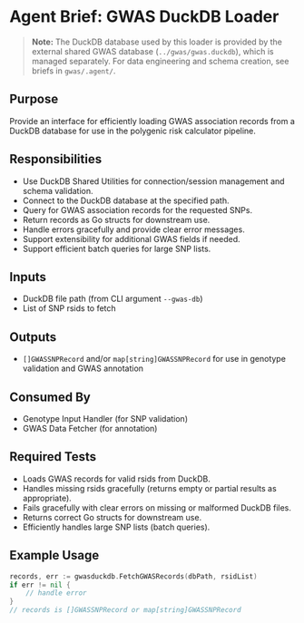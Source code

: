 # Agent Brief: GWAS DuckDB Loader

> **Note:** The DuckDB database used by this loader is provided by the external shared GWAS database (`../gwas/gwas.duckdb`), which is managed separately. For data engineering and schema creation, see briefs in `gwas/.agent/`.

## Purpose
Provide an interface for efficiently loading GWAS association records from a DuckDB database for use in the polygenic risk calculator pipeline.

## Responsibilities
- Use DuckDB Shared Utilities for connection/session management and schema validation.
- Connect to the DuckDB database at the specified path.
- Query for GWAS association records for the requested SNPs.
- Return records as Go structs for downstream use.
- Handle errors gracefully and provide clear error messages.
- Support extensibility for additional GWAS fields if needed.
- Support efficient batch queries for large SNP lists.

## Inputs
- DuckDB file path (from CLI argument `--gwas-db`)
- List of SNP rsids to fetch

## Outputs
- `[]GWASSNPRecord` and/or `map[string]GWASSNPRecord` for use in genotype validation and GWAS annotation

## Consumed By
- Genotype Input Handler (for SNP validation)
- GWAS Data Fetcher (for annotation)

## Required Tests
- Loads GWAS records for valid rsids from DuckDB.
- Handles missing rsids gracefully (returns empty or partial results as appropriate).
- Fails gracefully with clear errors on missing or malformed DuckDB files.
- Returns correct Go structs for downstream use.
- Efficiently handles large SNP lists (batch queries).

## Example Usage

```go
records, err := gwasduckdb.FetchGWASRecords(dbPath, rsidList)
if err != nil {
    // handle error
}
// records is []GWASSNPRecord or map[string]GWASSNPRecord
```
